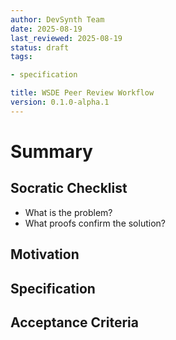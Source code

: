 ```yaml
---
author: DevSynth Team
date: 2025-08-19
last_reviewed: 2025-08-19
status: draft
tags:

- specification

title: WSDE Peer Review Workflow
version: 0.1.0-alpha.1
---
```


<!--
Required metadata fields:
- author: document author
- date: creation date
- last_reviewed: last review date
- status: draft | review | published
- tags: search keywords
- title: short descriptive name
- version: specification version
-->

# Summary

## Socratic Checklist
- What is the problem?
- What proofs confirm the solution?

## Motivation

## Specification

## Acceptance Criteria
